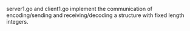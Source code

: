 server1.go and client1.go implement the communication of encoding/sending and receiving/decoding a structure with fixed length integers.